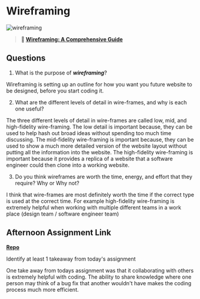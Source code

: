 # Wireframing

![wireframing](https://bcw.blob.core.windows.net/public/img/courses/2293087935019893)

> **📖 [Wireframing: A Comprehensive Guide](https://codeworksacademy.com/fs-student-guide/resources/wk1/06-Wireframing)**

## Questions

1. What is the purpose of ***wireframing***?

Wireframing is setting up an outline for how you want you future website to be designed, before you start coding it.

2. What are the different levels of detail in wire-frames, and why is each one useful?

The three different levels of detail in wire-frames are called low, mid, and high-fidelity wire-framing. The low detail is important because, they can be used to help hash out broad ideas without spending too much time discussing. The mid-fidelity wire-framing is important because, they can be used to show a much more detailed version of the website layout without putting all the information into the website. The high-fidelity wire-framing is important because it provides a replica of a website that a software engineer could then clone into a working website.

3. Do you think wireframes are worth the time, energy, and effort that they require? Why or Why not?

I think that wire-frames are most definitely worth the time if the correct type is used at the correct time. For example high-fidelity wire-framing is extremely helpful when working with multiple different teams in a work place (design team / software engineer team)

## Afternoon Assignment Link

**[Repo](https://github.com/PeytonCurr/partner_clone.git)**

Identify at least 1 takeaway from today's assignment

One take away from todays assignment was that it collaborating with others is extremely helpful with coding. The ability to share knowledge where one person may think of a bug fix that another wouldn't have makes the coding process much more efficient. 
